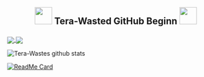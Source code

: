 ## <p align="center"> <img src="https://cdn.discordapp.com/emojis/594159590107643914.gif?v=1" height=40/> Tera-Wasted GitHub Beginn <img src="https://cdn.discordapp.com/emojis/594159590107643914.gif?v=1" height=40/> </p></font>

<a href="https://github.com/anuraghazra/github-readme-stats">
  <img align="center" src="https://github-readme-stats.vercel.app/api?username=Wasted-Time&theme=synthwave" />
</a>

<a href="https://github.com/anuraghazra/github-readme-stats">
  <img align="center" src="https://github-readme-stats.vercel.app/api/top-langs/?username=Wasted-Time&langs_count=8&theme=synthwave" />
</a>

![Tera-Wastes github stats](https://github-readme-stats.vercel.app/api?username=Wasted-Time&show_icons=true&theme=synthwave)

[![ReadMe Card](https://github-readme-stats.vercel.app/api/pin/?username=Tera-Wastes&repo=github-readme-stats)](https://github.com/anuraghazra/github-readme-stats&theme=synthwave)
